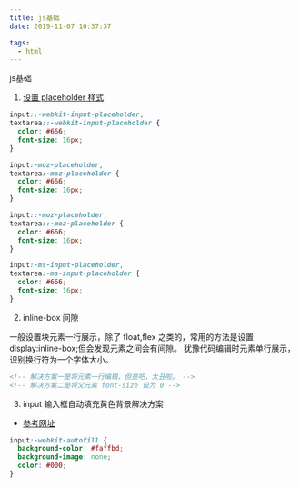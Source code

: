 ```yaml
---
title: js基础
date: 2019-11-07 10:37:37

tags:
  - html
---
```

js基础
<!--more-->

1. [设置 placeholder 样式](https://www.cnblogs.com/hcxwd/p/9232936.html)

```css
input::-webkit-input-placeholder,
textarea::-webkit-input-placeholder {
  color: #666;
  font-size: 16px;
}

input:-moz-placeholder,
textarea:-moz-placeholder {
  color: #666;
  font-size: 16px;
}

input::-moz-placeholder,
textarea::-moz-placeholder {
  color: #666;
  font-size: 16px;
}

input:-ms-input-placeholder,
textarea:-ms-input-placeholder {
  color: #666;
  font-size: 16px;
}
```

2. inline-box 间隙

一般设置块元素一行展示，除了 float,flex 之类的，常用的方法是设置 display:inline-box;但会发现元素之间会有间隙。
犹豫代码编辑时元素单行展示，识别换行符为一个字体大小。

```html
<!-- 解决方案一是将元素一行编辑，但是吧，太丑啦。 -->
<!-- 解决方案二是将父元素 font-size 设为 0 -->
```

3. input 输入框自动填充黄色背景解决方案

- [参考网址](https://blog.csdn.net/liyujun1989/article/details/77587419)

```css
input:-webkit-autofill {
  background-color: #faffbd;
  background-image: none;
  color: #000;
}
```
